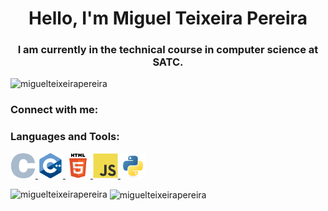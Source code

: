 <h1 align="center">Hello, I'm Miguel Teixeira Pereira</h1>
<h3 align="center">I am currently in the technical course in computer science at SATC.</h3>

<p align="left"> <img src="https://komarev.com/ghpvc/?username=miguelteixeirapereira&label=Profile%20views&color=950404&style=flat" alt="miguelteixeirapereira" /> </p>

<h3 align="left">Connect with me:</h3>
<p align="left">
</p>

<h3 align="left">Languages and Tools:</h3>
<p align="left"> <a href="https://www.cprogramming.com/" target="_blank" rel="noreferrer"> <img src="https://raw.githubusercontent.com/devicons/devicon/master/icons/c/c-original.svg" alt="c" width="40" height="40"/> </a> <a href="https://www.w3schools.com/cpp/" target="_blank" rel="noreferrer"> <img src="https://raw.githubusercontent.com/devicons/devicon/master/icons/cplusplus/cplusplus-original.svg" alt="cplusplus" width="40" height="40"/> </a> <a href="https://www.w3.org/html/" target="_blank" rel="noreferrer"> <img src="https://raw.githubusercontent.com/devicons/devicon/master/icons/html5/html5-original-wordmark.svg" alt="html5" width="40" height="40"/> </a> <a href="https://developer.mozilla.org/en-US/docs/Web/JavaScript" target="_blank" rel="noreferrer"> <img src="https://raw.githubusercontent.com/devicons/devicon/master/icons/javascript/javascript-original.svg" alt="javascript" width="40" height="40"/> </a> <a href="https://www.python.org" target="_blank" rel="noreferrer"> <img src="https://raw.githubusercontent.com/devicons/devicon/master/icons/python/python-original.svg" alt="python" width="40" height="40"/> </a> </p>

<p><img align="left" src="https://github-readme-stats.vercel.app/api/top-langs?username=miguelteixeirapereira&show_icons=true&theme=dark&title_color=950404&text_color=950404&bg_color=ffffff&locale=en&layout=compact" alt="miguelteixeirapereira" /></p>

<p>&nbsp;<img align="center" src="https://github-readme-stats.vercel.app/api?username=miguelteixeirapereira&show_icons=true&theme=dark&title_color=950404&text_color=950404&bg_color=ffffff&hide_border=true&locale=en" alt="miguelteixeirapereira" /></p>
